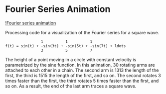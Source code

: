Fourier Series Animation
========================

[!Fourier series animation](fourier.gif)

Processing code for a visualization of the Fourier series for a square wave.

                    1          1          1               
    f(t) = sin(t) + -sin(3t) + -sin(5t) + -sin(7t) + ldots
                    3          5          7

The height of a point moving in a circle with constant velocity is parametrized by the sine function. In this animation, 30 rotating arms are attached to each other in a chain. The second arm is 1313 the length of the first, the third is 1515 the length of the first, and so on. The second rotates 3 times faster than the first, the third rotates 5 times faster than the first, and so on. As a result, the end of the last arm traces a square wave.
